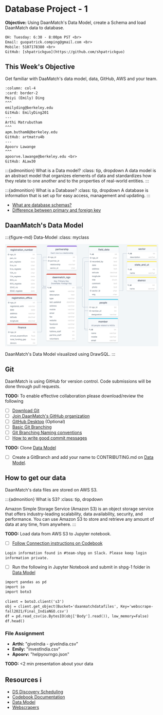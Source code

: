 # Database Project - 1

**Objective:** Using DaanMatch's Data Model, create a Schema and load DaanMatch data to database.

```{admonition} Patrick Contact Info
OH: Tuesday: 6:30 - 8:00pm PST <br>
Email: guopatrick.comping@gmail.com <br> 
Mobile: 5107178380 <br>
GitHub: [shpatrickguo](https://github.com/shpatrickguo) 
```

## This Week's Objective

Get familiar with DaaMatch's data model, data, GitHub, AWS and your team.

````{panels}
:column: col-4
:card: border-2
Meiyi (Emily) Ding
^^^
emilyding@berkeley.edu
GitHub: EmilyDing201
---
Arthi Matrubutham
^^^
apm.butham8@berkeley.edu
GitHub: artmatru4b
---
Apoorv Lawange
^^^
apoorve.lawange@berkeley.edu <br>
GitHub: ALaw30
````

:::{admonition} What is a Data model?
:class: tip, dropdown
A data model is an abstract model that organizes elements of data and standardizes how they relate to one another and to the properties of real-world entities.
:::

:::{admonition} What is a Database?
:class: tip, dropdown
A database is information that is set up for easy access, management and updating.
:::

- [What are database schemas?](https://www.educative.io/blog/what-are-database-schemas-examples)
- [Difference between primary and foreign key](https://www.geeksforgeeks.org/difference-between-primary-key-and-foreign-key/)

## DaanMatch's Data Model

:::{figure-md} Data-Model
:class: myclass

<img src="images/drawsql.png" alt="DaanMatch Data Model" class="bg-primary mb-1" width="600px">

DaanMatch's Data Model visualized using DrawSQL.
:::

## Git

DaanMatch is using GitHub for version control. Code submissions will be done through pull requests.

**TODO:** To enable effective collaboration please download/review the following

- [ ] [Download Git](https://git-scm.com/downloads)
- [ ] [Join DaanMatch's GitHub organization](https://github.com/DaanMatch)
- [ ] [GitHub Desktop](https://desktop.github.com/) (Optional)
- [ ] [Basic Git Branching](https://git-scm.com/book/en/v2/Git-Branching-Basic-Branching-and-Merging)
- [ ] [Git Branching Naming conventions](https://codingsight.com/git-branching-naming-convention-best-practices/)
- [ ] [How to write good commit messages](https://www.freecodecamp.org/news/writing-good-commit-messages-a-practical-guide/)

**TODO:** Clone [Data Model](https://github.com/DaanMatch/ngodata/tree/main/Data%20Model)

- [ ] Create a GitBranch and add your name to CONTRIBUTING.md on [Data Model](https://github.com/DaanMatch/ngodata/tree/main/Data%20Model).

## How to get our data

DaanMatch's data files are stored on AWS S3.

:::{admonition} What is S3?
:class: tip, dropdown

Amazon Simple Storage Service (Amazon S3) is an object storage service that offers industry-leading scalability, data availability, security, and performance. You can use Amazon S3 to store and retrieve any amount of data at any time, from anywhere.
:::

**TODO:** Load data from AWS S3 to Jupyter notebook.

- [ ] [Follow Connection instructions on Codebook](https://github.com/DaanMatch/Codebook)

```{warning}
Login information found in #team-shpg on Slack. Please keep login information private.
```

- [ ] Run the following in Jupyter Notebook and submit in shpg-1 folder in [Data Model](https://github.com/DaanMatch/ngodata/tree/main/Data%20Model)

```
import pandas as pd
import io
import boto3

client = boto3.client('s3')
obj = client.get_object(Bucket='daanmatchdatafiles', Key='webscrape-fall2021/Final_IndiaNGO.csv')
df = pd.read_csv(io.BytesIO(obj['Body'].read()), low_memory=False)
df.head()
```

### File Assignment

- **Arthi:** "giveIndia - giveIndia.csv"
- **Emily:** "InvestIndia.csv"
- **Apoorv:** "helpyourngo.json"

**TODO:** <2 min presentation about your data

## Resources ℹ️

- [DS Discovery Scheduling](https://docs.google.com/spreadsheets/d/1uwpQJ0VeinKC-fPI7-ZN-RinID5Y0VamjWiwza7-otY/edit#gid=1395204760)
- [Codebook Documentation](https://github.com/DaanMatch/Codebook)
- [Data Model](https://github.com/DaanMatch/ngodata/tree/main/Data%20Model)
- [Webscrapers](https://github.com/DaanMatch/webscrape)
